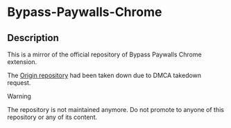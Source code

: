 # Bypass-Paywalls-Chrome

## Description

This is a mirror of the official repository of Bypass Paywalls Chrome extension.

The [Origin repository](bypass-paywalls-chrome) had been taken down due to DMCA takedown request.

> [!WARNING]
> The repository is not maintained anymore. 
> Do not promote to anyone of this repository or any of its content.